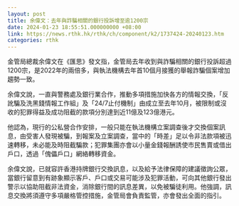 ```yaml
---
layout: post
title: 余偉文：去年與詐騙相關的銀行投訴增至逾1200宗
date: 2024-01-23 18:55:51.000000000 +08:00
link: https://news.rthk.hk/rthk/ch/component/k2/1737424-20240123.htm
categories: rthk
---
```


金管局總裁余偉文在《匯思》發文指，金管局去年收到與詐騙相關的銀行投訴超過1200宗，是2022年的兩倍多，與執法機構去年首10個月接獲的舉報詐騙個案增加趨勢一致。

余偉文說，一直與警務處及銀行業合作，推動多項措施加快各方的情報交換，「反訛騙及洗黑錢情報工作組」及「24/7止付機制」由成立至去年10月，被限制或沒收的犯罪得益及成功阻截的款項分別達到近11億及123億港元。

他認為，現行的公私營合作安排，一般只能在執法機構立案調查後才交換個案訊息，由受害人發現被騙，到報案及立案調查，當中的「時差」足以令非法款項被迅速轉移，未必能及時阻截騙款；犯罪集團亦會以小量金錢報酬誘使市民售賣或借出戶口，透過「傀儡戶口」網絡轉移資金。

余偉文說，已就容許香港持牌銀行交換訊息，以及給予法律保障的建議徵詢公眾，當銀行留意到有跡象顯示客戶、戶口或交易可能涉及犯罪活動，可向其他銀行發出警示以協助阻截非法資金，消除銀行間的訊息差異，以免被騙徒利用。他強調，訊息交換將須遵守多項嚴格管控措施，金管局會負責監管，亦會發出全面的指引。
